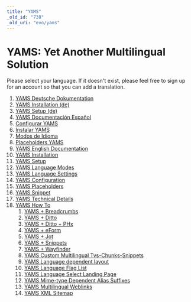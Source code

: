 ```yaml
---
title: "YAMS"
_old_id: "738"
_old_uri: "evo/yams"
---
```


YAMS: Yet Another Multilingual Solution
=======================================

Please select your language. If it doesn't exist, please feel free to sign up for an account so that you can add a translation.

1. [YAMS Deutsche Dokumentation](/extras/evo/yams/yams-deutsche-dokumentation)
  1. [YAMS Installation (de)](/extras/evo/yams/yams-deutsche-dokumentation/yams-installation-(de))
  2. [YAMS Setup (de)](/extras/evo/yams/yams-deutsche-dokumentation/yams-setup-(de))
2. [YAMS Documentación Español](/extras/evo/yams/yams-documentación-español)
  1. [Configurar YAMS](/extras/evo/yams/yams-documentación-español/configurar-yams)
  2. [Instalar YAMS](/extras/evo/yams/yams-documentación-español/instalar-yams)
  3. [Modos de Idioma](/extras/imported/yams-documentación-español/modos-de-idioma)
  4. [Placeholders YAMS](/extras/imported/yams-documentación-español/placeholders-yams)
3. [YAMS English Documentation](/extras/evo/yams/yams-english-documentation)
  1. [YAMS Installation](/extras/evo/yams/yams-english-documentation/yams-installation)
  2. [YAMS Setup](/extras/evo/yams/yams-english-documentation/yams-setup)
  3. [YAMS Language Modes](/extras/evo/yams/yams-english-documentation/yams-language-modes)
  4. [YAMS Language Settings](/extras/evo/yams/yams-english-documentation/yams-language-settings)
  5. [YAMS Configuration](/extras/evo/yams/yams-english-documentation/yams-configuration)
  6. [YAMS Placeholders](/extras/evo/yams/yams-english-documentation/yams-placeholders)
  7. [YAMS Snippet](/extras/evo/yams/yams-english-documentation/yams-snippet)
  8. [YAMS Technical Details](/extras/evo/yams/yams-english-documentation/yams-technical-details)
  9. [YAMS How To](/extras/evo/yams/yams-english-documentation/yams-how-to)
      1. [YAMS + Breadcrumbs](/extras/evo/yams/yams-english-documentation/yams-how-to/yams-breadcrumbs)
      2. [YAMS + Ditto](/extras/evo/yams/yams-english-documentation/yams-how-to/yams-ditto)
      3. [YAMS + Ditto + PHx](/extras/evo/yams/yams-english-documentation/yams-how-to/yams-ditto-phx)
      4. [YAMS + eForm](/extras/evo/yams/yams-english-documentation/yams-how-to/yams-eform)
      5. [YAMS + Jot](/extras/evo/yams/yams-english-documentation/yams-how-to/yams-jot)
      6. [YAMS + Snippets](/extras/evo/yams/yams-english-documentation/yams-how-to/yams-snippets)
      7. [YAMS + Wayfinder](/extras/evo/yams/yams-english-documentation/yams-how-to/yams-wayfinder)
      8. [YAMS Custom Multilingual Tvs-Chunks-Snippets](/extras/evo/yams/yams-english-documentation/yams-how-to/yams-custom-multilingual-tvs-chunks-snippets)
      9. [YAMS Language dependent layout](/extras/evo/yams/yams-english-documentation/yams-how-to/yams-language-dependent-layout)
      10. [YAMS Language Flag List](/extras/evo/yams/yams-english-documentation/yams-how-to/yams-language-flag-list)
      11. [YAMS Language Select Landing Page](/extras/evo/yams/yams-english-documentation/yams-how-to/yams-language-select-landing-page)
      12. [YAMS Mime-type Dependent Alias Suffixes](/extras/evo/yams/yams-english-documentation/yams-how-to/yams-mime-type-dependent-alias-suffixes)
      13. [YAMS Multilingual Weblinks](/extras/evo/yams/yams-english-documentation/yams-how-to/yams-multilingual-weblinks)
      14. [YAMS XML Sitemap](/extras/evo/yams/yams-english-documentation/yams-how-to/yams-xml-sitemap)